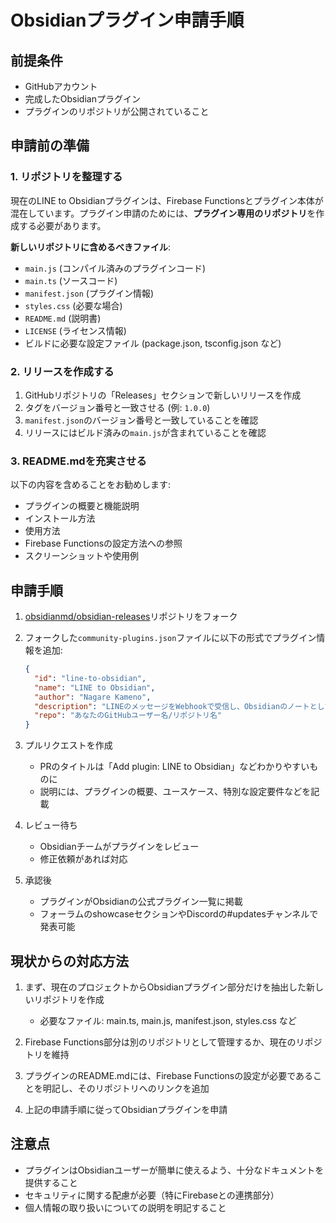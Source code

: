 # Obsidianプラグイン申請手順

## 前提条件
- GitHubアカウント
- 完成したObsidianプラグイン
- プラグインのリポジトリが公開されていること

## 申請前の準備

### 1. リポジトリを整理する
現在のLINE to Obsidianプラグインは、Firebase Functionsとプラグイン本体が混在しています。プラグイン申請のためには、**プラグイン専用のリポジトリ**を作成する必要があります。

**新しいリポジトリに含めるべきファイル**:
- `main.js` (コンパイル済みのプラグインコード)
- `main.ts` (ソースコード)
- `manifest.json` (プラグイン情報)
- `styles.css` (必要な場合)
- `README.md` (説明書)
- `LICENSE` (ライセンス情報)
- ビルドに必要な設定ファイル (package.json, tsconfig.json など)

### 2. リリースを作成する
1. GitHubリポジトリの「Releases」セクションで新しいリリースを作成
2. タグをバージョン番号と一致させる (例: `1.0.0`)
3. `manifest.json`のバージョン番号と一致していることを確認
4. リリースにはビルド済みの`main.js`が含まれていることを確認

### 3. README.mdを充実させる
以下の内容を含めることをお勧めします:
- プラグインの概要と機能説明
- インストール方法
- 使用方法
- Firebase Functionsの設定方法への参照
- スクリーンショットや使用例

## 申請手順

1. [obsidianmd/obsidian-releases](https://github.com/obsidianmd/obsidian-releases)リポジトリをフォーク

2. フォークした`community-plugins.json`ファイルに以下の形式でプラグイン情報を追加:
   ```json
   {
     "id": "line-to-obsidian",
     "name": "LINE to Obsidian",
     "author": "Nagare Kameno",
     "description": "LINEのメッセージをWebhookで受信し、Obsidianのノートとして同期するプラグイン",
     "repo": "あなたのGitHubユーザー名/リポジトリ名"
   }
   ```

3. プルリクエストを作成
   - PRのタイトルは「Add plugin: LINE to Obsidian」などわかりやすいものに
   - 説明には、プラグインの概要、ユースケース、特別な設定要件などを記載

4. レビュー待ち
   - Obsidianチームがプラグインをレビュー
   - 修正依頼があれば対応

5. 承認後
   - プラグインがObsidianの公式プラグイン一覧に掲載
   - フォーラムのshowcaseセクションやDiscordの#updatesチャンネルで発表可能

## 現状からの対応方法

1. まず、現在のプロジェクトからObsidianプラグイン部分だけを抽出した新しいリポジトリを作成
   - 必要なファイル: main.ts, main.js, manifest.json, styles.css など

2. Firebase Functions部分は別のリポジトリとして管理するか、現在のリポジトリを維持

3. プラグインのREADME.mdには、Firebase Functionsの設定が必要であることを明記し、そのリポジトリへのリンクを追加

4. 上記の申請手順に従ってObsidianプラグインを申請

## 注意点
- プラグインはObsidianユーザーが簡単に使えるよう、十分なドキュメントを提供すること
- セキュリティに関する配慮が必要（特にFirebaseとの連携部分）
- 個人情報の取り扱いについての説明を明記すること 